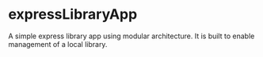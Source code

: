 # expressLibraryApp
A simple express library app using modular architecture. It is built to enable management of a local library.
